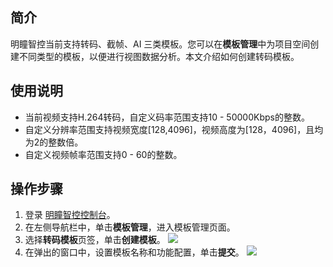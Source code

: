 ## 简介

明瞳智控当前支持转码、截帧、AI 三类模板。您可以在**模板管理**中为项目空间创建不同类型的模板，以便进行视图数据分析。本文介绍如何创建转码模板。

## 使用说明

- 当前视频支持H.264转码，自定义码率范围支持10 - 50000Kbps的整数。
- 自定义分辨率范围支持视频宽度[128,4096]，视频高度为[128，4096]，且均为2的整数倍。
- 自定义视频帧率范围支持0 - 60的整数。

## 操作步骤

1. 登录 [明瞳智控控制台](https://console.cloud.tencent.com/iss)。
2. 在左侧导航栏中，单击**模板管理**，进入模板管理页面。
3. 选择**转码模板**页签，单击**创建模板**。
![](https://qcloudimg.tencent-cloud.cn/raw/6740c7248a6ad96fb9d75d9b66dea363.png)
4. 在弹出的窗口中，设置模板名称和功能配置，单击**提交**。
![](https://qcloudimg.tencent-cloud.cn/raw/13f1effb4c46e1a0e223344ccb882f17.png)

